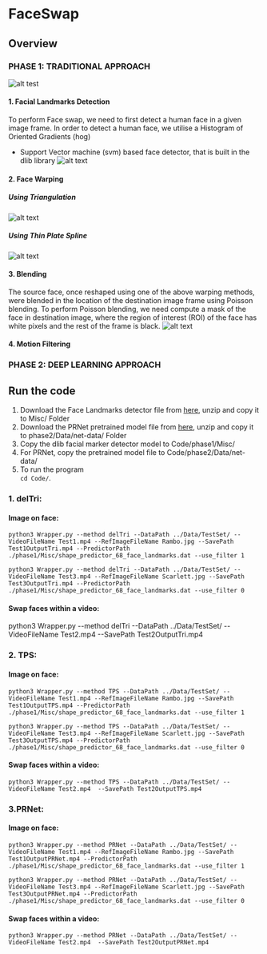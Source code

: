 
# FaceSwap
## Overview
### PHASE 1: TRADITIONAL APPROACH
![alt test](https://github.com/sakshikakde/FaceSwap/blob/master/git_images/Screenshot%20from%202021-07-25%2013-44-36.png)
#### 1. Facial Landmarks Detection
To perform Face swap, we need to first detect a human
face in a given image frame. In order to detect a human
face, we utilise a Histogram of Oriented Gradients (hog)
+ Support Vector machine (svm) based face detector, that
is built in the dlib library
![alt text](https://github.com/sakshikakde/FaceSwap/blob/master/git_images/Screenshot%20from%202021-07-25%2013-43-50.png)
#### 2. Face Warping 
##### Using Triangulation
![alt text](https://github.com/sakshikakde/FaceSwap/blob/master/git_images/Screenshot%20from%202021-07-25%2013-45-14.png)
##### Using Thin Plate Spline
![alt text](https://github.com/sakshikakde/FaceSwap/blob/master/git_images/Screenshot%20from%202021-07-25%2013-45-01.png)
#### 3. Blending
The source face, once reshaped using one of the above
warping methods, were blended in the location of the destination image frame using Poisson blending. To perform Poisson
blending, we need compute a mask of the face in destination
image, where the region of interest (ROI) of the face has white
pixels and the rest of the frame is black.
![alt text](https://github.com/sakshikakde/FaceSwap/blob/master/git_images/Screenshot%20from%202021-07-25%2013-44-49.png)
#### 4. Motion Filtering
### PHASE 2: DEEP LEARNING APPROACH
## Run the code
1. Download the Face Landmarks detector file from [here](dlib.net/files/shape_predictor_68_face_landmarks.dat.bz2), unzip and copy it to Misc/ Folder
2. Download the PRNet pretrained model file from [here](https://drive.google.com/file/d/1UoE-XuW1SDLUjZmJPkIZ1MLxvQFgmTFH/view), unzip and copy it to phase2/Data/net-data/ Folder
3. Copy the dlib facial marker detector model to Code/phase1/Misc/
4. For PRNet, copy the pretrained model file to Code/phase2/Data/net-data/ 
5. To run the program    
  ```cd Code/```.

### 1. delTri:
#### Image on face:
```
python3 Wrapper.py --method delTri --DataPath ../Data/TestSet/ --VideoFileName Test1.mp4 --RefImageFileName Rambo.jpg --SavePath Test1OutputTri.mp4 --PredictorPath ./phase1/Misc/shape_predictor_68_face_landmarks.dat --use_filter 1
```
```
python3 Wrapper.py --method delTri --DataPath ../Data/TestSet/ --VideoFileName Test3.mp4 --RefImageFileName Scarlett.jpg --SavePath Test3OutputTri.mp4 --PredictorPath ./phase1/Misc/shape_predictor_68_face_landmarks.dat --use_filter 0
```
#### Swap faces within a video:
python3 Wrapper.py --method delTri --DataPath ../Data/TestSet/ --VideoFileName Test2.mp4  --SavePath Test2OutputTri.mp4


### 2. TPS:
#### Image on face:
```
python3 Wrapper.py --method TPS --DataPath ../Data/TestSet/ --VideoFileName Test1.mp4 --RefImageFileName Rambo.jpg --SavePath Test1OutputTPS.mp4 --PredictorPath ./phase1/Misc/shape_predictor_68_face_landmarks.dat --use_filter 1
```
```
python3 Wrapper.py --method TPS --DataPath ../Data/TestSet/ --VideoFileName Test3.mp4 --RefImageFileName Scarlett.jpg --SavePath Test3OutputTPS.mp4 --PredictorPath ./phase1/Misc/shape_predictor_68_face_landmarks.dat --use_filter 0
```
#### Swap faces within a video:
```
python3 Wrapper.py --method TPS --DataPath ../Data/TestSet/ --VideoFileName Test2.mp4  --SavePath Test2OutputTPS.mp4
```

### 3.PRNet:
#### Image on face:
```
python3 Wrapper.py --method PRNet --DataPath ../Data/TestSet/ --VideoFileName Test1.mp4 --RefImageFileName Rambo.jpg --SavePath Test1OutputPRNet.mp4 --PredictorPath ./phase1/Misc/shape_predictor_68_face_landmarks.dat --use_filter 1
```
```
python3 Wrapper.py --method PRNet --DataPath ../Data/TestSet/ --VideoFileName Test3.mp4 --RefImageFileName Scarlett.jpg --SavePath Test3OutputPRNet.mp4 --PredictorPath ./phase1/Misc/shape_predictor_68_face_landmarks.dat --use_filter 0
```
#### Swap faces within a video:
```
python3 Wrapper.py --method PRNet --DataPath ../Data/TestSet/ --VideoFileName Test2.mp4  --SavePath Test2OutputPRNet.mp4
```

